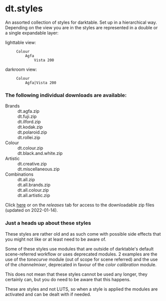 # dt.styles

An assorted collection of styles for darktable. Set up in a hierarchical way. Depending on the view you are in the styles are represented in a double or a single expandable layer:

lighttable view:
```
     Colour
         Agfa
             Vista 200
```

darkroom view:
```
     Colour
         Agfa|Vista 200
```

### The following individual downloads are available:

<dl>
  <dt>Brands</dt>
  <dd>dt.agfa.zip</dd>
  <dd>dt.fuji.zip</dd>
  <dd>dt.ilford.zip</dd>
  <dd>dt.kodak.zip</dd>
  <dd>dt.polaroid.zip</dd>
  <dd>dt.rollei.zip</dd>

  <dt>Colour</dt>
  <dd>dt.colour.zip</dd>
  <dd>dt.black.and.white.zip</dd>

  <dt>Artistic</dt>
  <dd>dt.creative.zip</dd>
  <dd>dt.miscellaneous.zip</dd>

  <dt>Combinations</dt>
  <dd>dt.all.zip</dd>
  <dd>dt.all.brands.zip</dd>
  <dd>dt.all.colour.zip</dd>
  <dd>dt.all.artistic.zip</dd>
</dl>

Click [here](https://github.com/jade-nl/dt.styles/releases) or on the *releases* tab for access to the downloadable zip files (updated on 2022-01-14).

### Just a heads up about these styles

These styles are rather old and as such come with possible side effects that you might not like or at least need to be aware of.

Some of these styles use modules that are outside of darktable's default scene-referred workflow or uses deprecated modules. 2 examples are the use of the *tonecurve* module (out of scope for scene referred) and the use of the *channelmixer*, deprecated in favour of the *color calibration* module.

This does not mean that these styles cannot be used any longer, they certainly can, but you do need to be aware that this happens.

These are styles and not LUTS, so when a style is applied the modules are activated and can be dealt with if needed.
